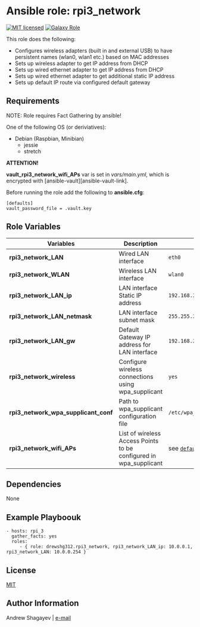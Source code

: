 Ansible role: rpi3_network
=========

[![MIT licensed][mit-badge]][mit-link]
[![Galaxy Role][role-badge]][galaxy-link]

This role does the following:

 - Configures wireless adapters (built in and external USB) to have persistent names (wlan0, wlan1 etc.) based on MAC addresses
 - Sets up wireless adapter to get IP address from DHCP
 - Sets up wired ethernet adapter to get IP address from DHCP
 - Sets up wired ethernet adapter to get additional static IP address
 - Sets up default IP route via configured default gateway

Requirements
------------

NOTE: Role requires Fact Gathering by ansible!

One of the following OS (or deriviatives):
 - Debian (Raspbian, Minibian)
   - jessie
   - stretch

**ATTENTION!**

**vault_rpi3_network_wifi_APs** var is set in *vars/main.yml*,
which is encrypted with [ansible-vault][ansible-vault-link].

Before running the role add the following to **ansible.cfg**:

    [defaults]
    vault_password_file = .vault.key

Role Variables
--------------
| Variables | Description | Default|
|-----------|-------------|--------|
| **rpi3_network_LAN** | Wired LAN interface | `eth0` |
| **rpi3_network_WLAN** | Wireless LAN interface | `wlan0` |
| **rpi3_network_LAN_ip** | LAN interface Static IP address | `192.168.2.2` |
| **rpi3_network_LAN_netmask** | LAN interface subnet mask | `255.255.255.0` |
| **rpi3_network_LAN_gw** | Default Gateway IP address for LAN interface | `192.168.2.1` |
| **rpi3_network_wireless** | Configure wireless connections using wpa_supplicant | `yes` |
| **rpi3_network_wpa_supplicant_conf** | Path to wpa_supplicant configuration file | `/etc/wpa_supplicant/wpa_supplicant.conf` |
| **rpi3_network_wifi_APs** | List of wireless Access Points to be configured in wpa_supplicant | see [`defaults/main.yml`](defaults/main.yml) |

Dependencies
------------

None

Example Playboouk
----------------

    - hosts: rpi_3
      gather_facts: yes
      roles:
         - { role: drewshg312.rpi3_network, rpi3_network_LAN_ip: 10.0.0.1, rpi3_network_LAN: 10.0.0.254 }

License
-------

[MIT][mit-link]

Author Information
------------------

Andrew Shagayev | [e-mail](mailto:drewshg@gmail.com)

[role-badge]: https://img.shields.io/badge/role-drew--kun.rpi3__network-green.svg
[galaxy-link]: https://galaxy.ansible.com/drew-kun/rpi3_network/
[mit-badge]: https://img.shields.io/badge/license-MIT-blue.svg
[mit-link]: https://raw.githubusercontent.com/drew-kun/ansible-rpi3_network/master/LICENSE
